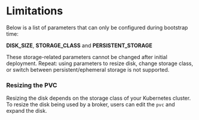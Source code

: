 

# Limitations

Below is a list of parameters that can only be configured during bootstrap time:

**DISK_SIZE**, **STORAGE_CLASS** and **PERSISTENT_STORAGE** 

These storage-related parameters cannot be changed after initial deployment. Repeat: using parameters to resize disk, change storage class, or switch between persistent/ephemeral storage is not supported.

### Resizing the PVC 

Resizing the disk depends on the storage class of your Kubernetes cluster.
To resize the disk being used by a broker, users can edit the `pvc` and expand the disk.
